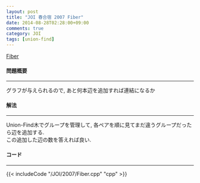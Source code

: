 ```yaml
---
layout: post
title: "JOI 春合宿 2007 Fiber"
date: 2014-08-28T02:28:00+09:00
comments: true
category: JOI
tags: [union-find]
---
```


[Fiber](http://joisc2007.contest.atcoder.jp/tasks/joisc2007_fiber)

#### 問題概要

****

グラフが与えられるので, あと何本辺を追加すれば連結になるか

#### 解法

****

Union-Find木でグループを管理して, 各ペアを順に見てまだ違うグループだったら辺を追加する.  
この追加した辺の数を答えれば良い.

#### コード

****

{{< includeCode "/JOI/2007/Fiber.cpp" "cpp" >}}
